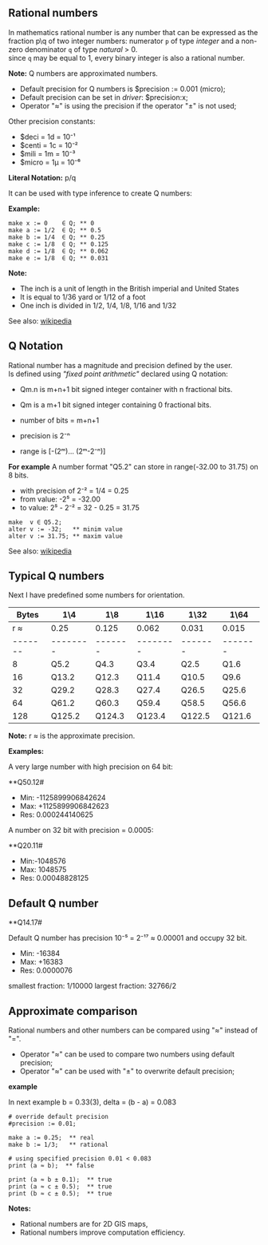 ## Rational numbers

In mathematics rational number is any number that can be expressed as the fraction p\\q of two integer numbers: numerator `p` of type _integer_ and a non-zero denominator `q` of type _natural_ > 0.  
since `q` may be equal to 1, every binary integer is also a rational number.

**Note:** Q numbers are approximated numbers.

* Default precision for Q numbers is $precision := 0.001 (micro);
* Default precision can be set in _driver_: $precision:x;
* Operator "≈" is using the precision if the operator "±" is not used;

Other precision constants:

* $deci  = 1d = 10⁻¹
* $centi = 1c = 10⁻²
* $mili  = 1m = 10⁻³
* $micro = 1μ = 10⁻⁶

**Literal Notation:** p/q 

It can be used with type inference to create Q numbers:

**Example:**
```
make x := 0    ∈ Q; ** 0     
make a := 1/2  ∈ Q; ** 0.5   
make b := 1/4  ∈ Q; ** 0.25  
make c := 1/8  ∈ Q; ** 0.125 
make d := 1/8  ∈ Q; ** 0.062
make e := 1/8  ∈ Q; ** 0.031
```

**Note:** 

* The inch is a unit of length in the British imperial and United States 
* It is equal to ​1/36 yard or ​1/12 of a foot
* One inch is divided in 1/2, 1/4, 1/8, 1/16 and 1/32

See also: [wikipedia](https://en.wikipedia.org/wiki/Rational_data_type)

## Q Notation

Rational number has a magnitude and precision defined by the user.  
Is defined using _"fixed point arithmetic"_ declared using Q notation:  

* Qm.n is m+n+1 bit signed integer container with n fractional bits.
* Qm is a m+1 bit signed integer containing 0 fractional bits.

* number of bits = m+n+1
* precision is 2⁻ⁿ
* range is [-(2ᵐ)... (2ᵐ-2⁻ⁿ)]


**For example**
A number format "Q5.2" can store in range(-32.00 to 31.75) on 8 bits.  

* with precision of 2⁻² = 1/4 = 0.25
* from value: -2⁵ = -32.00
* to value:    2⁵ - 2⁻² = 32 - 0.25 = 31.75

```
make  v ∈ Q5.2;
alter v := -32;   ** minim value
alter v := 31.75; ** maxim value
```

See also: [wikipedia](https://en.wikipedia.org/wiki/Q_(number_format))

## Typical Q numbers

Next I have predefined some numbers for orientation.

|Bytes  |  1\\4  | 1\\8  | 1\\16  | 1\\32 | 1\\64 
|-------|--------|-------|--------|-------|-------
| r ≈   | 0.25   | 0.125 | 0.062  | 0.031 | 0.015 
|-------|--------|-------|--------|-------|-------
|  8    | Q5.2   | Q4.3  | Q3.4   | Q2.5  | Q1.6   
|  16   | Q13.2  | Q12.3 | Q11.4  | Q10.5 | Q9.6  
|  32   | Q29.2  | Q28.3 | Q27.4  | Q26.5 | Q25.6 
|  64   | Q61.2  | Q60.3 | Q59.4  | Q58.5 | Q56.6 
|  128  | Q125.2 | Q124.3|Q123.4  | Q122.5| Q121.6

**Note:** r ≈ is the approximate precision.

**Examples:**

A very large number with high precision on 64 bit:

**Q50.12# 
* Min: -1125899906842624
* Max: +1125899906842623
* Res: 0.000244140625

A number on 32 bit with precision = 0.0005:

**Q20.11# 
* Min:-1048576
* Max: 1048575
* Res: 0.00048828125

## Default Q number

**Q14.17# 

Default Q number has precision 10⁻⁵ = 2⁻¹⁷ ≈ 0.00001 and occupy 32 bit.

* Min: -16384
* Max: +16383
* Res: 0.0000076

smallest fraction: 1/10000
largest fraction:  32766/2

## Approximate comparison

Rational numbers and other numbers can be compared using "≈" instead of "=". 

* Operator "≈" can be used to compare two numbers using default precision;
* Operator "≈" can be used with "±" to overwrite default precision;

**example**

In next example b = 0.33(3), delta = (b - a) = 0.083 

```
# override default precision
#precision := 0.01;

make a := 0.25;  ** real
make b := 1/3;   ** rational

# using specified precision 0.01 < 0.083
print (a ≈ b);  ** false

print (a ≈ b ± 0.1);  ** true
print (a ≈ c ± 0.5);  ** true
print (b ≈ c ± 0.5);  ** true
```

**Notes:** 
* Rational numbers are for 2D GIS maps,
* Rational numbers improve computation efficiency.



